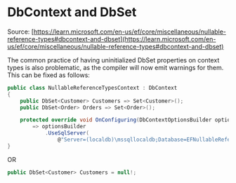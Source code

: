 # DbContext and DbSet

Source: [https://learn.microsoft.com/en-us/ef/core/miscellaneous/nullable-reference-types#dbcontext-and-dbset](https://learn.microsoft.com/en-us/ef/core/miscellaneous/nullable-reference-types#dbcontext-and-dbset)

The common practice of having uninitialized DbSet properties on context types is also problematic, as the compiler will now emit warnings for them. This can be fixed as follows:

```cs
public class NullableReferenceTypesContext : DbContext
{
    public DbSet<Customer> Customers => Set<Customer>();
    public DbSet<Order> Orders => Set<Order>();

    protected override void OnConfiguring(DbContextOptionsBuilder optionsBuilder)
        => optionsBuilder
            .UseSqlServer(
                @"Server=(localdb)\mssqllocaldb;Database=EFNullableReferenceTypes;Trusted_Connection=True");
}
```

OR

```cs
public DbSet<Customer> Customers = null!;
```
